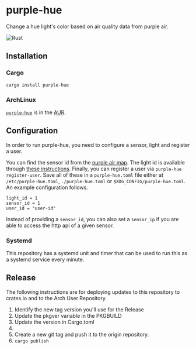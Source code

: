 # purple-hue
Change a hue light's color based on air quality data from purple air.

![Rust](https://github.com/mike-zorn/purple-hue/workflows/Rust/badge.svg)

## Installation

### Cargo
```
cargo install purple-hue
```

### ArchLinux

[`purple-hue`](https://aur.archlinux.org/packages/purple-hue/) is in the [AUR](https://wiki.archlinux.org/index.php/Arch_User_Repository#Installing_and_upgrading_packages).

## Configuration
In order to run purple-hue, you need to configure a sensor, light and register a user.

You can find the sensor id from the [purple air map](https://www.purpleair.com/map). The light id is available through [these instructions](https://developers.meethue.com/develop/get-started-2/#turning-a-light-on-and-off). Finally, you can register a user via `purple-hue register-user`. Save all of these in a `purple-hue.toml` file either at `/etc/purple-hue.toml`, `./purple-hue.toml` or `$XDG_CONFIG/purple-hue.toml`. An example configuration follows.
```
light_id = 1
sensor_id = 1
user_id = "user-id"
```

Instead of providing a `sensor_id`, you can also set a `sensor_ip` if you are able to access the http api of a given sensor.

### Systemd
This repository has a systemd unit and timer that can be used to run this as a systemd service every minute.

## Release
The following instructions are for deploying updates to this repository to crates.io and to the Arch User Repository.

1. Identify the new tag version you'll use for the Release
2. Update the pkgver variable in the PKGBUILD
3. Update the version in Cargo.toml
4. 
3. Create a new git tag and push it to the origin repository.
4. `cargo publish`
